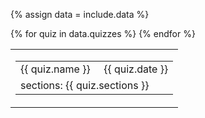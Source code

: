 {% assign data = include.data %}
<table class="asst-table">
{% for quiz in data.quizzes %}
<tr>
  <td>
		<table class="inner">
		  <tr>
			    <td>{{ quiz.name }} &nbsp; &nbsp; {{ quiz.date }}</td>
			</tr>
			<tr>
			    <td>sections: {{ quiz.sections }}</td>
			</tr>
		</table>
	</td>
</tr>
{% endfor %}
</table>
